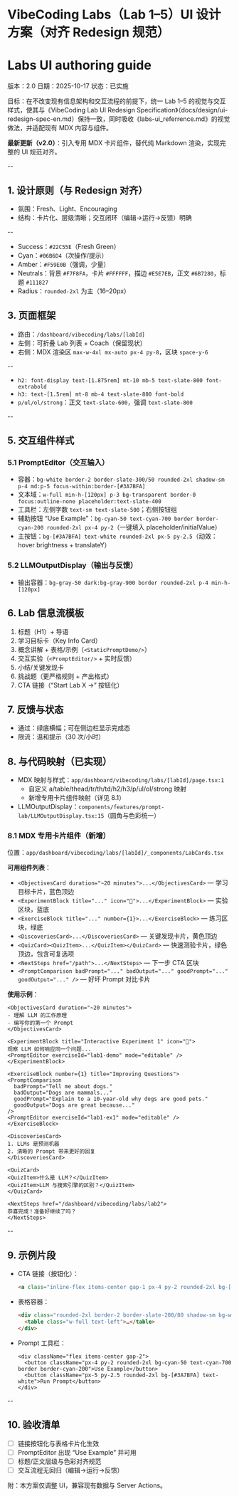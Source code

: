 # VibeCoding Labs（Lab 1–5）UI 设计方案（对齐 Redesign 规范）

# Labs UI authoring guide
版本：2.0  日期：2025-10-17  状态：已实施

目标：在不改变现有信息架构和交互流程的前提下，统一 Lab 1–5 的视觉与交互样式，使其与《VibeCoding Lab UI Redesign Specification》（docs/design/ui-redesign-spec-en.md）保持一致，同时吸收《labs-ui_referrence.md》的视觉做法，并适配现有 MDX 内容与组件。

**最新更新（v2.0）**：引入专用 MDX 卡片组件，替代纯 Markdown 渲染，实现完整的 UI 规范对齐。

--

## 1. 设计原则（与 Redesign 对齐）
- 氛围：Fresh、Light、Encouraging
- 结构：卡片化、层级清晰；交互闭环（编辑→运行→反馈）明确

--
- Success：`#22C55E`（Fresh Green）
- Cyan：`#06B6D4`（次操作/提示）
- Amber：`#F59E0B`（强调，少量）
- Neutrals：背景 `#F7F8FA`，卡片 `#FFFFFF`，描边 `#E5E7EB`，正文 `#6B7280`，标题 `#111827`
- Radius：`rounded-2xl` 为主（16–20px）


## 3. 页面框架
- 路由：`/dashboard/vibecoding/labs/[labId]`
- 左侧：可折叠 Lab 列表 + Coach（保留现状）
- 右侧：MDX 渲染区 `max-w-4xl mx-auto px-4 py-8`，区块 `space-y-6`

--

  - `h2: font-display text-[1.875rem] mt-10 mb-5 text-slate-800 font-extrabold`
  - `h3: text-[1.5rem] mt-8 mb-4 text-slate-800 font-bold`
  - `p/ul/ol/strong`：正文 `text-slate-600`，强调 `text-slate-800`

--

## 5. 交互组件样式

### 5.1 PromptEditor（交互输入）
- 容器：`bg-white border-2 border-slate-300/50 rounded-2xl shadow-sm p-4 md:p-5 focus-within:border-[#3A7BFA]`
- 文本域：`w-full min-h-[120px] p-3 bg-transparent border-0 focus:outline-none placeholder:text-slate-400`
- 工具栏：左侧字数 `text-sm text-slate-500`；右侧按钮组
- 辅助按钮 “Use Example”：`bg-cyan-50 text-cyan-700 border border-cyan-200 rounded-2xl px-4 py-2`（一键填入 placeholder/initialValue）
- 主按钮：`bg-[#3A7BFA] text-white rounded-2xl px-5 py-2.5`（动效：hover brightness + translateY）

### 5.2 LLMOutputDisplay（输出与反馈）
- 输出容器：`bg-gray-50 dark:bg-gray-900 border rounded-2xl p-4 min-h-[120px]`

## 6. Lab 信息流模板
1) 标题（H1）+ 导语
2) 学习目标卡（Key Info Card）
3) 概念讲解 + 表格/示例（`<StaticPromptDemo/>`）
4) 交互实验（`<PromptEditor/>` + 实时反馈）
5) 小结/关键发现卡
6) 挑战题（更严格规则 + 产出格式）
7) CTA 链接（“Start Lab X →” 按钮化）


## 7. 反馈与状态
- 通过：绿底横幅；可在侧边栏显示完成态
- 限流：温和提示（30 次/小时）


## 8. 与代码映射（已实现）
- MDX 映射与样式：`app/dashboard/vibecoding/labs/[labId]/page.tsx:1`
  - 自定义 a/table/thead/tr/th/td/h2/h3/p/ul/ol/strong 映射
  - 新增专用卡片组件映射（详见 8.1）
- LLMOutputDisplay：`components/features/prompt-lab/LLMOutputDisplay.tsx:15`（圆角与色彩统一）

### 8.1 MDX 专用卡片组件（新增）
位置：`app/dashboard/vibecoding/labs/[labId]/_components/LabCards.tsx`

**可用组件列表**：
- `<ObjectivesCard duration="~20 minutes">...</ObjectivesCard>` — 学习目标卡片，蓝色顶边
- `<ExperimentBlock title="..." icon="🔬">...</ExperimentBlock>` — 实验区块，蓝底
- `<ExerciseBlock title="..." number={1}>...</ExerciseBlock>` — 练习区块，绿底
- `<DiscoveriesCard>...</DiscoveriesCard>` — 关键发现卡片，黄色顶边
- `<QuizCard><QuizItem>...</QuizItem></QuizCard>` — 快速测验卡片，绿色顶边，包含可复选项
- `<NextSteps href="/path">...</NextSteps>` — 下一步 CTA 区块
- `<PromptComparison badPrompt="..." badOutput="..." goodPrompt="..." goodOutput="..." />` — 好坏 Prompt 对比卡片

**使用示例**：
```mdx
<ObjectivesCard duration="~20 minutes">
- 理解 LLM 的工作原理
- 编写你的第一个 Prompt
</ObjectivesCard>

<ExperimentBlock title="Interactive Experiment 1" icon="🔬">
观察 LLM 如何响应同一个问题...
<PromptEditor exerciseId="lab1-demo" mode="editable" />
</ExperimentBlock>

<ExerciseBlock number={1} title="Improving Questions">
<PromptComparison
  badPrompt="Tell me about dogs."
  badOutput="Dogs are mammals..."
  goodPrompt="Explain to a 10-year-old why dogs are good pets."
  goodOutput="Dogs are great because..."
/>
<PromptEditor exerciseId="lab1-ex1" mode="editable" />
</ExerciseBlock>

<DiscoveriesCard>
1. LLMs 是预测机器
2. 清晰的 Prompt 带来更好的回复
</DiscoveriesCard>

<QuizCard>
<QuizItem>什么是 LLM？</QuizItem>
<QuizItem>LLM 与搜索引擎的区别？</QuizItem>
</QuizCard>

<NextSteps href="/dashboard/vibecoding/labs/lab2">
恭喜完成！准备好继续了吗？
</NextSteps>
```

--

## 9. 示例片段
- CTA 链接（按钮化）：
  ```html
  <a class="inline-flex items-center gap-1 px-4 py-2 rounded-2xl bg-[#3A7BFA] text-white">Start Lab 2 →</a>
  ```
- 表格容器：
  ```html
  <div class="rounded-2xl border-2 border-slate-200/80 shadow-sm bg-white">
    <table class="w-full text-left">…</table>
  </div>
  ```
- Prompt 工具栏：
  ```tsx
  <div className="flex items-center gap-2">
    <button className="px-4 py-2 rounded-2xl bg-cyan-50 text-cyan-700 border border-cyan-200">Use Example</button>
    <button className="px-5 py-2.5 rounded-2xl bg-[#3A7BFA] text-white">Run Prompt</button>
  </div>
  ```

--

## 10. 验收清单
- [ ] 链接按钮化与表格卡片化生效
- [ ] PromptEditor 出现 “Use Example” 并可用
- [ ] 标题/正文层级与色彩对齐规范
- [ ] 交互流程无回归（编辑→运行→反馈）

附：本方案仅调整 UI，兼容现有数据与 Server Actions。
